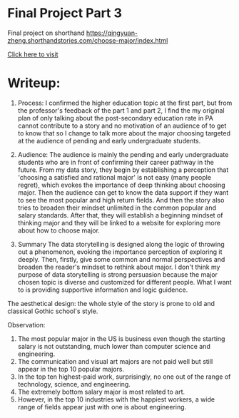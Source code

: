 # Final Project Part 3
Final project on shorthand
https://qingyuan-zheng.shorthandstories.com/choose-major/index.html

[Click here to visit](https://qingyuan-zheng.shorthandstories.com/choose-major/index.html)



# Writeup:
1. Process:
I confirmed the higher education topic at the first part, but from the professor's feedback of the part 1 and part 2, I find the my original plan of only talking about the post-secondary education rate in PA cannot contribute to a story and no motivation of an audience of to get to know that so I change to talk more about the major choosing targeted at the audience of pending and early undergraduate students.

2. Audience:
The audience is mainly the pending and early undergraduate students who are in front of confirming their career pathway in the future. From my data story, they begin by establishing a perception that 'choosing a satisfied and rational major' is not easy (many people regret), which evokes the importance of deep thinking about choosing major. Then the audience can get to know the data support if they want to  see the most popular and high return fields. And then the story also tries to broaden their mindset unlimited in the common popular and salary standards. After that, they will establish a beginning mindset of thinking major and they will be linked to a website for exploring more about how to choose major.

3. Summary
The data storytelling is designed along the logic of throwing out a phenomenon, evoking the importance perception of exploring it deeply. Then, firstly, give some common and normal perspectives and broaden the reader's mindset to rethink about major. I don't think my purpose of data storytelling is strong persuasion because the major chosen topic is diverse and customized for different people. What I want to is providing supportive information and logic guidence.

The aesthetical design: the whole style of the story is prone to old and classical Gothic school's style.

Observation:
1) The most popular major in the US is business even though the starting salary is not outstanding, much lower than computer science and engineering.
2) The communication and visual art majors are not paid well but still appear in the top 10 popular majors. 
3) In the top ten highest-paid work, surprisingly, no one out of the range of technology, science, and engineering.
4) The extremely bottom salary major is most related to art.
5) However, in the top 10 industries with the happiest workers, a wide range of fields appear just with one is about engineering.   
  
